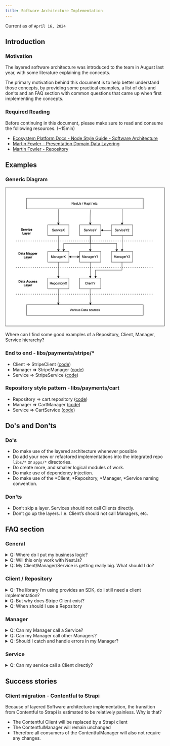 ```yaml
---
title: Software Architecture Implementation
---
```


Current as of `April 16, 2024`

## Introduction
### Motivation

The layered software architecture was introduced to the team in August last year, with some literature explaining the concepts. 

The primary motivation behind this document is to help better understand those concepts, by providing some practical examples, a list of do’s and don’ts and an FAQ section with common questions that came up when first implementing the concepts.

### Required Reading

Before continuing in this document, please make sure to read and consume the following resources. (~15min)

* [Ecosystem Platform Docs - Node Style Guide - Software Architecture](https://mozilla.github.io/ecosystem-platform/reference/style-guides/node-style-guide#software-architecture)
* [Martin Fowler - Presentation Domain Data Layering](https://martinfowler.com/bliki/PresentationDomainDataLayering.html)
* [Martin Fowler - Repository](https://martinfowler.com/eaaCatalog/repository.html)

## Examples

### Generic Diagram

![](../../../../static/diagrams/node-style-guide-layers.png)

Where can I find some good examples of a Repository, Client, Manager, Service hierarchy?

### End to end - libs/payments/stripe/*

* Client => StripeClient ([code](https://github.com/mozilla/fxa/blob/main/libs/payments/stripe/src/lib/stripe.client.ts))
* Manager => StripeManager ([code](https://github.com/mozilla/fxa/blob/main/libs/payments/stripe/src/lib/stripe.manager.ts))
* Service => StripeService ([code](https://github.com/mozilla/fxa/blob/main/libs/payments/stripe/src/lib/stripe.service.ts))

### Repository style pattern - libs/payments/cart

* Repository => cart.repository ([code](https://github.com/mozilla/fxa/blob/main/libs/payments/cart/src/lib/cart.repository.ts))
* Manager => CartManager ([code](https://github.com/mozilla/fxa/blob/main/libs/payments/cart/src/lib/cart.manager.ts))
* Service => CartService ([code](https://github.com/mozilla/fxa/blob/main/libs/payments/cart/src/lib/cart.service.ts))

## Do's and Don'ts

### Do's

* Do make use of the layered architecture whenever possible
* Do add your new or refactored implementations into the integrated repo `libs/*` or `apps/*` directories.
* Do create more, and smaller logical modules of work.
* Do make use of dependency injection.
* Do make use of the *Client, *Repository, *Manager, *Service naming convention.

### Don'ts

* Don’t skip a layer. Services should not call Clients directly.
* Don’t go up the layers. I.e. Client’s should not call Managers, etc.

## FAQ section

### General

<details>
  <summary>Q: Where do I put my business logic?</summary>
  <div>
    Managers should be used for business logic.
  </div>
</details>

<details>
  <summary>Q: Will this only work with NestJs?</summary>
  <div>Nope, can be used anywhere. Outside of NestJs, the Injectable decorator will be ignored, and the class can be instantiated as per normal.</div>
</details>

<details>
  <summary>Q: My Client/Manager/Service is getting really big. What should I do?</summary>
  <div>
    <p>Are there logical and realistic places where the module can be broken up into multiple Client/Manager/Services?</p>
    <p>For example say the StripeManager is getting too large, consider breaking it up into StripeSubscriptionManager and StripeManager?</p>
  </div>
</details>

### Client / Repository

<details>
  <summary>Q: The library I’m using provides an SDK, do I still need a client implementation?</summary>
  <div>No, it’s not required. If the SDK already provides the necessary queries, the Manager can call the SDK directly.</div>
</details>

<details>
  <summary>Q: But why does Stripe Client exist?</summary>
  <div>See the Stripe typings ADR. [ADR link](https://github.com/mozilla/fxa/blob/main/docs/adr/0040-stripe-typings.md)</div>
</details>

<details>
  <summary>Q: When should I use a Repository</summary>
  <div>A typical use case will be for database access.</div>
</details>

### Manager

<details>
  <summary>Q: Can my Manager call a Service?</summary>
  <div>No. Dependencies should not go up a layer.</div>
</details>

<details>
  <summary>Q: Can my Manager call other Managers?</summary>
  <div>Yes.</div>
</details>

<details>
  <summary>Q: Should I catch and handle errors in my Manager?</summary>
  <div>Typically, no. Errors should bubble up, so that they can be properly handled by consumers of Managers.</div>
</details>

### Service

<details>
  <summary>Q: Can my service call a Client directly?</summary>
  <div>
    <p>No. A service should only have Managers and other Services as dependencies.</p>
    <p>Even if no additional logic is needed from the client/repository, simply wrap the client/repository call in a manager method. This might feel unnecessary at the time, but it allows for easy expansion in future if necessary.</p>
  </div>
</details>

## Success stories

### Client migration - Contentful to Strapi

Because of layered Software architecture implementation, the transition from Contentful to Strapi is estimated to be relatively painless. Why is that? 
* The Contentful Client will be replaced by a Strapi client
* The ContentfulManager will remain unchanged
* Therefore all consumers of the ContentfulManager will also not require any changes.

